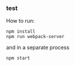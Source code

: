 ### test

How to run:
```
npm install
npm run webpack-server
```

and in a separate process
```
npm start
```
